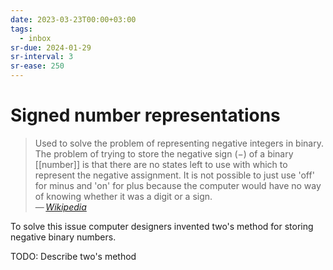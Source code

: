 ```yaml
---
date: 2023-03-23T00:00+03:00
tags:
  - inbox
sr-due: 2024-01-29
sr-interval: 3
sr-ease: 250
---
```


# Signed number representations

> Used to solve the problem of representing negative integers in binary. The
> problem of trying to store the negative sign (−) of a binary [[number]] is
> that there are no states left to use with which to represent the negative
> assignment. It is not possible to just use 'off' for minus and 'on' for plus
> because the computer would have no way of knowing whether it was a digit or a
> sign.\
> — <cite>[Wikipedia](https://simple.wikipedia.org/wiki/Signed_number_representations)</cite>

To solve this issue computer designers invented two's method for storing
negative binary numbers.

TODO: Describe two's method
